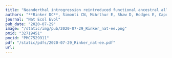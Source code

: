 ```yaml
---
title: "Neanderthal introgression reintroduced functional ancestral alleles lost in Eurasian populations"
authors: "**Rinker DC**, Simonti CN, McArthur E, Shaw D, Hodges E, Capra JA."
journal: "Nat Ecol Evol"
pub_date: "2020-07-29"
image: "/static/img/pub/2020-07-29_Rinker_nat-ee.png"
pmid: "32719451"
pmcid: "PMC7529911"
pdf: "/static/pdfs/2020-07-29_Rinker_nat-ee.pdf"
url: 
---
```

